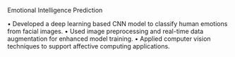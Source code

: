 
Emotional Intelligence Prediction

• Developed a deep learning based CNN model to classify human emotions from facial images.
• Used image preprocessing and real-time data augmentation for enhanced model training.
• Applied computer vision techniques to support affective computing applications.
